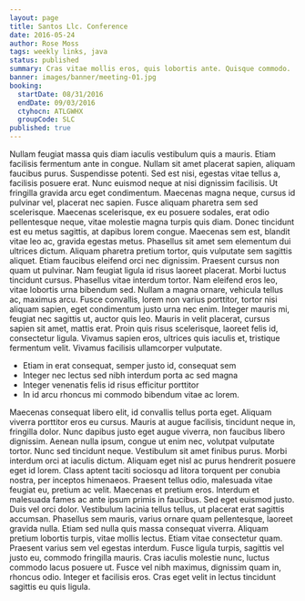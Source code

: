 ```yaml
---
layout: page
title: Santos Llc. Conference
date: 2016-05-24
author: Rose Moss
tags: weekly links, java
status: published
summary: Cras vitae mollis eros, quis lobortis ante. Quisque commodo.
banner: images/banner/meeting-01.jpg
booking:
  startDate: 08/31/2016
  endDate: 09/03/2016
  ctyhocn: ATLGWHX
  groupCode: SLC
published: true
---
```

Nullam feugiat massa quis diam iaculis vestibulum quis a mauris. Etiam facilisis fermentum ante in congue. Nullam sit amet placerat sapien, aliquam faucibus purus. Suspendisse potenti. Sed est nisi, egestas vitae tellus a, facilisis posuere erat. Nunc euismod neque at nisi dignissim facilisis. Ut fringilla gravida arcu eget condimentum. Maecenas magna neque, cursus id pulvinar vel, placerat nec sapien. Fusce aliquam pharetra sem sed scelerisque. Maecenas scelerisque, ex eu posuere sodales, erat odio pellentesque neque, vitae molestie magna turpis quis diam. Donec tincidunt est eu metus sagittis, at dapibus lorem congue. Maecenas sem est, blandit vitae leo ac, gravida egestas metus. Phasellus sit amet sem elementum dui ultrices dictum.
Aliquam pharetra pretium tortor, quis vulputate sem sagittis aliquet. Etiam faucibus eleifend orci nec dignissim. Praesent cursus non quam ut pulvinar. Nam feugiat ligula id risus laoreet placerat. Morbi luctus tincidunt cursus. Phasellus vitae interdum tortor. Nam eleifend eros leo, vitae lobortis urna bibendum sed. Nullam a magna ornare, vehicula tellus ac, maximus arcu. Fusce convallis, lorem non varius porttitor, tortor nisi aliquam sapien, eget condimentum justo urna nec enim. Integer mauris mi, feugiat nec sagittis ut, auctor quis leo. Mauris in velit placerat, cursus sapien sit amet, mattis erat. Proin quis risus scelerisque, laoreet felis id, consectetur ligula. Vivamus sapien eros, ultrices quis iaculis et, tristique fermentum velit. Vivamus facilisis ullamcorper vulputate.

* Etiam in erat consequat, semper justo id, consequat sem
* Integer nec lectus sed nibh interdum porta ac sed magna
* Integer venenatis felis id risus efficitur porttitor
* In id arcu rhoncus mi commodo bibendum vitae ac lorem.

Maecenas consequat libero elit, id convallis tellus porta eget. Aliquam viverra porttitor eros eu cursus. Mauris at augue facilisis, tincidunt neque in, fringilla dolor. Nunc dapibus justo eget augue viverra, non faucibus libero dignissim. Aenean nulla ipsum, congue ut enim nec, volutpat vulputate tortor. Nunc sed tincidunt neque. Vestibulum sit amet finibus purus. Morbi interdum orci at iaculis dictum. Aliquam eget nisl ac purus hendrerit posuere eget id lorem. Class aptent taciti sociosqu ad litora torquent per conubia nostra, per inceptos himenaeos. Praesent tellus odio, malesuada vitae feugiat eu, pretium ac velit.
Maecenas et pretium eros. Interdum et malesuada fames ac ante ipsum primis in faucibus. Sed eget euismod justo. Duis vel orci dolor. Vestibulum lacinia tellus tellus, ut placerat erat sagittis accumsan. Phasellus sem mauris, varius ornare quam pellentesque, laoreet gravida nulla. Etiam sed nulla quis massa consequat viverra. Aliquam pretium lobortis turpis, vitae mollis lectus. Etiam vitae consectetur quam. Praesent varius sem vel egestas interdum. Fusce ligula turpis, sagittis vel justo eu, commodo fringilla mauris. Cras iaculis molestie nunc, luctus commodo lacus posuere ut. Fusce vel nibh maximus, dignissim quam in, rhoncus odio. Integer et facilisis eros. Cras eget velit in lectus tincidunt sagittis eu quis ligula.
